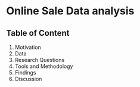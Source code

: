 # Online Sale Data analysis

## Table of Content 
1. Motivation
2. Data
3. Research Questions
4. Tools and Methodology
5. Findings
6. Discussion

